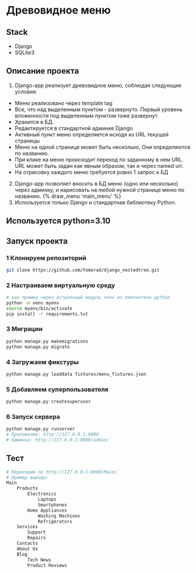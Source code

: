 # Древовидное меню
## Stack
- Django
- SQLite3
## Описание проекта
1. Django-app реализует древовидное меню, соблюдая следующие условия:
- Меню реализовано через template tag
- Все, что над выделенным пунктом - развернуто. Первый уровень вложенности под выделенным пунктом тоже развернут.
- Хранится в БД.
- Редактируется в стандартной админке Django
- Активный пункт меню определяется исходя из URL текущей страницы
- Меню на одной странице может быть несколько. Они определяются по названию.
- При клике на меню происходит переход по заданному в нем URL. URL может быть задан как явным образом, так и через named url.
- На отрисовку каждого меню требуется ровно 1 запрос к БД
2. Django-app позволяет вносить в БД меню (одно или несколько) через админку, и нарисовать на любой нужной странице меню по названию.
 {% draw_menu 'main_menu' %}
3. Используется только Django и стандартная библиотеку Python.

## Используется python=3.10

## Запуск проекта
### 1 Клонируем репозиторий

```bash
git clone https://github.com/Yomorad/django_nestedtree.git
```

### 2 Настраиваем виртуальную среду

```bash
# как пример через встроенный модуль venv из библиотеки python
python -m venv myenv
source myenv/bin/activate
pip install -r requirements.txt
```

### 3 Миграции

```bash
python manage.py makemigrations
python manage.py migrate
```

### 4 Загружаем фикстуры

```bash
python manage.py loaddata fixtures/menu_fixtures.json
```

### 5 Добавляем суперпользователя

```bash
python manage.py createsuperuser
```

### 6 Запуск сервера

```bash
python manage.py runserver
# Приложение: http://127.0.0.1:8000
# Админка: http://127.0.0.1:8000/admin/
```

## Тест
```bash
# Переходим по http://127.0.0.1:8000/Main/
# Пример вывода:
Main
    Products
        Electronics
            Laptops
            Smartphones
        Home Appliances
            Washing Machines
            Refrigerators
    Services
        Support
        Repairs
    Contacts
    About Us
    Blog
        Tech News
        Product Reviews
```
